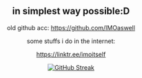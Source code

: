 <div align="center">

## in simplest way possible:D

old github acc: https://github.com/IMOaswell

some stuffs i do in the internet:

https://linktr.ee/imoitself

[![GitHub Streak](https://streak-stats.demolab.com?user=IMOitself&theme=github-dark-blue&hide_border=true&hide_total_contributions=true&hide_longest_streak=true)](https://git.io/streak-stats)

</div>
